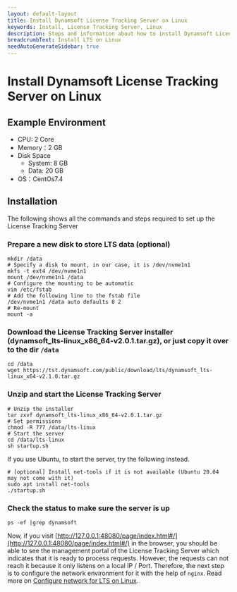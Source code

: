 ```yaml
---
layout: default-layout
title: Install Dynamsoft License Tracking Server on Linux
keywords: Install, License Tracking Server, Linux
description: Steps and information about how to install Dynamsoft License Tracking Server on Linux
breadcrumbText: Install LTS on Linux
needAutoGenerateSidebar: true
---
```


# Install Dynamsoft License Tracking Server on Linux

## Example Environment

* CPU: 2 Core
* Memory：2 GB
* Disk Space
  + System: 8 GB
  + Data: 20 GB
* OS：CentOs7.4

## Installation

The following shows all the commands and steps required to set up the License Tracking Server

### Prepare a new disk to store LTS data (optional)

``` shell
mkdir /data
# Specify a disk to mount, in our case, it is /dev/nvme1n1
mkfs -t ext4 /dev/nvme1n1
mount /dev/nvme1n1 /data
# Configure the mounting to be automatic
vim /etc/fstab
# Add the following line to the fstab file
/dev/nvme1n1 /data auto defaults 0 2
# Re-mount
mount -a
```

### Download the License Tracking Server installer (dynamsoft_lts-linux_x86_64-v2.0.1.tar.gz), or just copy it over to the dir `/data`

``` shell
cd /data
wget https://tst.dynamsoft.com/public/download/lts/dynamsoft_lts-linux_x64-v2.1.0.tar.gz
```

### Unzip and start the License Tracking Server

``` shell
# Unzip the installer
tar zxvf dynamsoft_lts-linux_x86_64-v2.0.1.tar.gz
# Set permissions
chmod -R 777 /data/lts-linux
# Start the server
cd /data/lts-linux
sh startup.sh
```

If you use Ubuntu, to start the server, try the following instead.

``` shell
# [optional] Install net-tools if it is not available (Ubuntu 20.04 may not come with it)
sudo apt install net-tools
./startup.sh
```

### Check the status to make sure the server is up

``` shell
ps -ef |grep dynamsoft
```

Now, if you visit [http://127.0.0.1:48080/page/index.html#/](http://127.0.0.1:48080/page/index.html#/) in the browser, you should be able to see the management portal of the License Tracking Server which indicates that it is ready to process requests. However, the requests can not reach it because it only listens on a local IP / Port. Therefore, the next step is to configure the network environment for it with the help of `nginx`. Read more on [Configure network for LTS on Linux]({{site.selfhosting}}configureltsonlinux.html#configure-lts-on-linux).